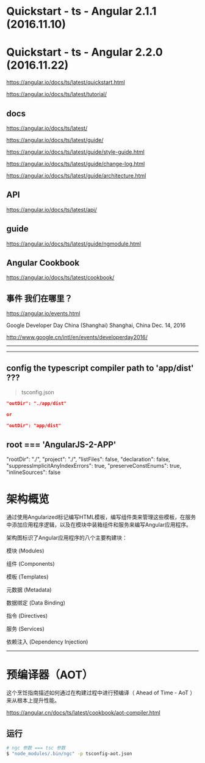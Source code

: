 # Quickstart - ts - Angular 2.1.1 (2016.11.10)

# Quickstart - ts - Angular 2.2.0 (2016.11.22)

https://angular.io/docs/ts/latest/quickstart.html

https://angular.io/docs/ts/latest/tutorial/


## docs

https://angular.io/docs/ts/latest/

https://angular.io/docs/ts/latest/guide/

https://angular.io/docs/ts/latest/guide/style-guide.html

https://angular.io/docs/ts/latest/guide/change-log.html

https://angular.io/docs/ts/latest/guide/architecture.html

## API

https://angular.io/docs/ts/latest/api/


## guide

https://angular.io/docs/ts/latest/guide/ngmodule.html

## Angular Cookbook

https://angular.io/docs/ts/latest/cookbook/


## 事件 我们在哪里？

https://angular.io/events.html


Google Developer Day China (Shanghai)   Shanghai, China Dec. 14, 2016


http://www.google.cn/intl/en/events/developerday2016/


**********************************************************************************************************
**********************************************************************************************************

## config the typescript compiler path to 'app/dist' ???

> tsconfig.json

```json
"outDir": "./app/dist"

or

"outDir": "app/dist"

``` 
> 

## root === 'AngularJS-2-APP'


"rootDir": "./",
"project": "./",
"listFiles": false,
"declaration": false,
"suppressImplicitAnyIndexErrors": true,
"preserveConstEnums": true,
"inlineSources": false


# 架构概览

通过使用Angularized标记编写HTML模板，编写组件类来管理这些模板，在服务中添加应用程序逻辑，以及在模块中装箱组件和服务来编写Angular应用程序。

架构图标识了Angular应用程序的八个主要构建块：

模块 (Modules)

组件 (Components)

模板 (Templates)

元数据 (Metadata)

数据绑定 (Data Binding)

指令 (Directives)

服务 (Services)

依赖注入 (Dependency Injection)




*****************************************************************************************

# 预编译器（AOT）

这个烹饪指南描述如何通过在构建过程中进行预编译（ Ahead of Time - AoT ）来从根本上提升性能。

https://angular.cn/docs/ts/latest/cookbook/aot-compiler.html


## 运行

```sh
# ngc 参数 === tsc 参数 
$ "node_modules/.bin/ngc" -p tsconfig-aot.json
``` 








